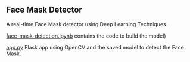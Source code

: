 ## Face Mask Detector

A real-time Face Mask detector using Deep Learning Techniques.

[face-mask-detection.ipynb](https://github.com/tathagatsathe/FaceMaskDetection/blob/main/face-mask-detection.ipynb) contains the code to build the model)

[app.py](https://github.com/tathagatsathe/FaceMaskDetection/blob/main/app.py) Flask app using OpenCV and the saved model to detect the Face Mask. 
